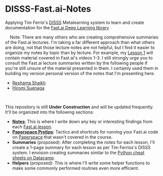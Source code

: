# DISSS-Fast.ai-Notes
Applying Tim Ferris's [DISSS](http://www.businessinsider.com/tim-ferriss-disss-system-to-learn-anything-2015-3) Metalearning system to learn and create documentation for the [Fast.ai Deep Learning library](https://github.com/fastai/fastai)

&nbsp;
&nbsp;
Note: There are many others who are creating comprehensive summaries of the Fast.ai lectures.  I'm taking a far different approach than what others are doing, not that those lecture notes are not helpful, but I find it easier to organize my notes by topic than by lecture.  For example, my [Lesson 1](https://github.com/xjdeng/DISSS-Fast.ai-Notes/blob/master/Notes/Lesson1.md) will contain material covered in Fast.ai's videos 1-3.
I still strongly urge you to consult the Fast.ai lecture summaries written by the following people if you're still unsure of the material presented in them.  I certainly used them in building my version personal version of the notes that I'm presenting here.

- [Reshama Shaikh](https://github.com/reshamas/fastai_deeplearn_part1)
- [Hiromi Suenaga](https://medium.com/@hiromi_suenaga)

&nbsp;
&nbsp;

This repository is still **Under Construction** and will be updated frequently.  It'll be organized into the following sections:

- **[Notes](https://github.com/xjdeng/DISSS-Fast.ai-Notes/tree/master/Notes)**: This is where I write down any key or interesting findings from each [Fast.ai lesson](http://course.fast.ai/index.html).
- **[Paperspace Protips](https://musicinformationretrieval.com/ipython_audio.html)**: Tactics and shortcuts for running your Fast.ai code on [Paperspace](http://www.paperspace.com) that wasn't covered in the course.
- **Summaries** (proposed): After completing the notes for each lesson, I'll create a 1-page summary for each lesson as per Tim Ferriss's DISSS system.  I envision creating summaries similar to the [Python cheat sheets on Datacamp](https://www.datacamp.com/community/data-science-cheatsheets).
- **Helpers** (proposed): This is where I'll write some helper functions to make some commonly performed routines even more efficient.

